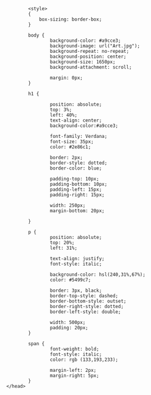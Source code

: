 <!DOCTYPE.html>
<html>
	<head>
			<title> Formative Assessment 3 </title>
			
			<style> 
			{
				box-sizing: border-box;
			}
			
			body {
					background-color: #a9cce3;
					background-image: url("Art.jpg");
					background-repeat: no-repeat;
					background-position: center;
					background-size: 1650px;
					background-attachment: scroll;
					
				    margin: 0px;
			}
			
			h1 {
					
					position: absolute;
					top: 3%;
					left: 40%;
					text-align: center;
					background-color:#a9cce3;
					
					font-family: Verdana;
					font-size: 35px;
					color: #2e86c1;
					
					border: 2px;
					border-style: dotted;
					border-color: blue;
					
					padding-top: 10px;
					padding-bottom: 10px;
					padding-left: 15px;
					padding-right: 15px;
					
					width: 250px;
					margin-bottom: 20px;
					
			}
			
			p {
				    position: absolute;
					top: 20%;
					left: 31%;
					
					text-align: justify;
					font-style: italic;
					
					background-color: hsl(240,31%,67%);
					color: #5499c7;
					
					border: 3px, black;
					border-top-style: dashed;
					border-bottom-style: outset;
					border-right-style: dotted;
					border-left-style: double;
					
					width: 500px;
					padding: 20px;
			}
			
			span {
					font-weight: bold;
					font-style: italic;
					color: rgb (133,193,233);
					
					margin-left: 2px;
					margin-right: 5px;
			}
	</head>
</html>
